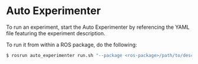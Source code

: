 Auto Experimenter
=================

To run an experiment, start the Auto Experimenter by referencing the YAML file featuring the experiment description.

To run it from within a ROS package, do the following:

```bash
$ rosrun auto_experimenter run.sh "--package <ros-package>/path/to/description.yaml"
```
